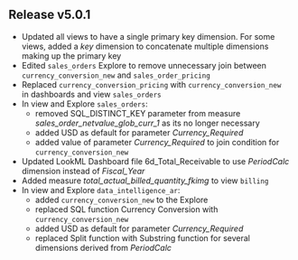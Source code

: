 ## Release v5.0.1
*	Updated all views to have a single primary key dimension. For some views, added a _key_ dimension to concatenate multiple dimensions making up the primary key
*	Edited `sales_orders` Explore to remove unnecessary join between `currency_conversion_new` and `sales_order_pricing`
*	Replaced `currency_conversion_pricing` with `currency_conversion_new ` in dashboards and view `sales_orders`
* In view and Explore `sales_orders`:
  *   removed SQL_DISTINCT_KEY parameter from measure _sales_order_netvalue_glob_curr_1_ as its no longer necessary
  *   added USD as default for parameter _Currency_Required_
  *   added value of parameter _Currency_Required_ to join condition for `currency_conversion_new`
*	Updated LookML Dashboard file 6d_Total_Receivable to use _PeriodCalc_ dimension instead of _Fiscal_Year_
*	Added measure _total_actual_billed_quantity_fkimg_ to view `billing`
*	In view and Explore `data_intelligence_ar`:
    *  added `currency_conversion_new` to the Explore
    *  replaced SQL function Currency Conversion with `currency_conversion_new`
    *  added USD as default for parameter _Currency_Required_
    *  replaced Split function with Substring function for several dimensions derived from _PeriodCalc_
